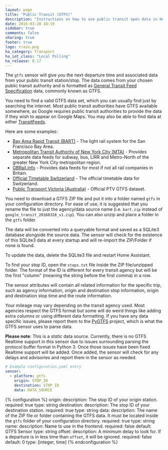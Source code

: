 ```yaml
---
layout: page
title: "Public Transit (GTFS)"
description: "Instructions on how to use public transit open data in Home Assistant."
date: 2016-03-28 10:19
sidebar: true
comments: false
sharing: true
footer: true
logo: train.png
ha_category: Transport
ha_iot_class: "Local Polling"
ha_release: 0.17
---
```


The `gtfs` sensor will give you the next departure time and associated data from your public transit station/stop. The data comes from your chosen public transit authority and is formatted as [General Transit Feed Specification](https://developers.google.com/transit/gtfs/) data, commonly known as GTFS.

You need to find a valid GTFS data set, which you can usually find just by searching the internet. Most public transit authorities have GTFS available somewhere, as Google requires public transit authorities to provide the data if they wish to appear on Google Maps. You may also be able to find data at either [TransitFeeds](http://transitfeeds.com/feeds).

Here are some examples:

- [Bay Area Rapid Transit (BART)](http://www.bart.gov/schedules/developers/gtfs) - The light rail system for the San Francisco Bay Area.
- [Metropolitan Transit Authority of New York City (MTA)](http://web.mta.info/developers/) - Provides separate data feeds for subway, bus, LIRR and Metro-North of the greater New York City metropolitan region.
- [GBRail.info](http://www.gbrail.info/) - Provides data feeds for most if not all rail companies in Britain.
- [Official Timetable Switzerland](http://www.fahrplanfelder.ch/en/timetable-data.html) - The official timetable data for Switzerland.
- [Public Transport Victoria (Australia)](https://www.data.vic.gov.au/data/dataset/ptv-timetable-and-geographic-information-2015-gtfs) - Official PTV GTFS dataset.

You need to download a GTFS ZIP file and put it into a folder named `gtfs` in your configuration directory. For ease of use, it is suggested that you rename the file to just the agency/data source name (i.e. `bart.zip` instead of `google_transit_20160328_v1.zip`). You can also unzip and place a folder in the `gtfs` folder.

The data will be converted into a queryable format and saved as a SQLite3 database alongside the source data. The sensor will check for the existence of this SQLite3 data at every startup and will re-import the ZIP/Folder if none is found.

To update the data, delete the SQLite3 file and restart Home Assistant.

To find your stop ID, open the `stops.txt` file inside the ZIP file/unzipped folder. The format of the ID is different for every transit agency but will be the first "column" (meaning the string before the first comma) in a row.

The sensor attributes will contain all related information for the specific trip, such as agency information, origin and destination stop information, origin and destination stop time and the route information.

Your mileage may vary depending on the transit agency used. Most agencies respect the GTFS format but some will do weird things like adding extra columns or using different data formatting. If you have any data specific issues, please report them to the [PyGTFS](https://github.com/jarondl/pygtfs) project, which is what the GTFS sensor uses to parse data.

**Please note**: This is a _static_ data source. Currently, there is no GTFS Realtime support in this sensor due to issues surrounding parsing the protocol buffer format in Python 3. Once those issues have been fixed Realtime support will be added. Once added, the sensor will check for any delays and advisories and report them in the sensor as needed.

```yaml
# Example configuration.yaml entry
sensor:
  - platform: gtfs
    origin: STOP_ID
    destination: STOP_ID
    data: DATA_SOURCE
```

{% configuration %}
origin:
  description: The stop ID of your origin station.
  required: true
  type: string
destination:
  description: The stop ID of your destination station.
  required: true
  type: string
data:
  description: The name of the ZIP file or folder containing the GTFS data. It must be located inside the `gtfs` folder of your configuration directory.
  required: true
  type: string
name:
  description: Name to use in the frontend.
  required: false
  default: GTFS Sensor
  type: string
offset:
  description: A minimum delay to look for. If a departure is in less time than `offset`, it will be ignored.
  required: false
  default: 0
  type: [integer, time]
{% endconfiguration %}
